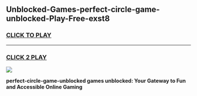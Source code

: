 
## Unblocked-Games-perfect-circle-game-unblocked-Play-Free-exst8
<h3>
<a href="https://premium76.site?title=perfect-circle-game-unblocked&ref=20A">CLICK TO PLAY</a></h3>
<hr>

<h3>
<a href="https://premium76.site?title=perfect-circle-game-unblocked&ref=20A">CLICK 2 PLAY</a>
  
</h3>

<a href="https://premium76.site?title=perfect-circle-game-unblocked&ref=20A"><img src="https://clearcache.store/games.png"></a>


**perfect-circle-game-unblocked games unblocked: Your Gateway to Fun and Accessible Online Gaming**
